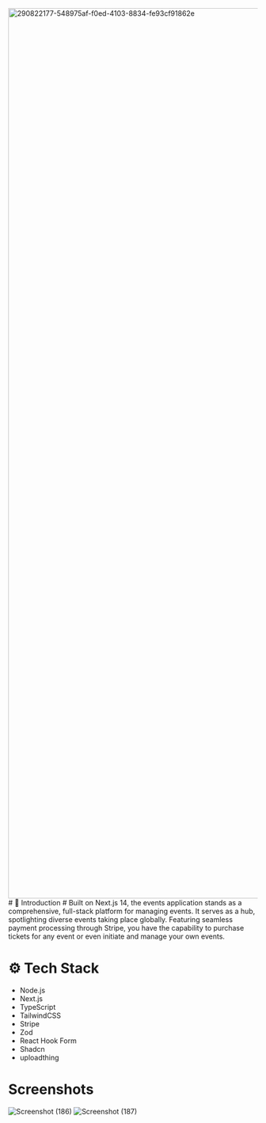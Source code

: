 <img width="1800" alt="290822177-548975af-f0ed-4103-8834-fe93cf91862e" src="https://github.com/iamroushan/evently/assets/138482185/93047140-61d3-40f3-8e8c-ee81c58307da">
# 🤖 Introduction #
Built on Next.js 14, the events application stands as a comprehensive, full-stack platform for managing events. It serves as a hub, spotlighting diverse events taking place globally. Featuring seamless payment processing through Stripe, you have the capability to purchase tickets for any event or even initiate and manage your own events.

# ⚙️ Tech Stack #
* Node.js
* Next.js
* TypeScript
* TailwindCSS
* Stripe
* Zod
* React Hook Form
* Shadcn
* uploadthing

# Screenshots #
![Screenshot (186)](https://github.com/iamroushan/evently/assets/138482185/86570113-aafc-4633-bf64-3d0d9f6bfc4b)
![Screenshot (187)](https://github.com/iamroushan/evently/assets/138482185/c72ea555-36f4-4652-ba6b-6cea92264c25)
